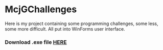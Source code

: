 # McjGChallenges
Here is my project containing some programming challenges, some less, some more difficult. All put into WinForms user interface.



### Download .exe file [HERE](https://drive.google.com/file/d/1BEHiXUoVUfkIFap8QNEiFXh8_U1bouP7/view?usp=sharing)
